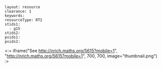 ````
layout: resource
clearance: 1
keywords:
resourceType: RT2
stids1: 
  - g15
stids2:
pvids1:
pvids2:

````

<:= iframe("See http://nrich.maths.org/5615?mobile=1", "http://nrich.maths.org/5615?mobile=1", 700, 700, image="thumbnail.png") :>